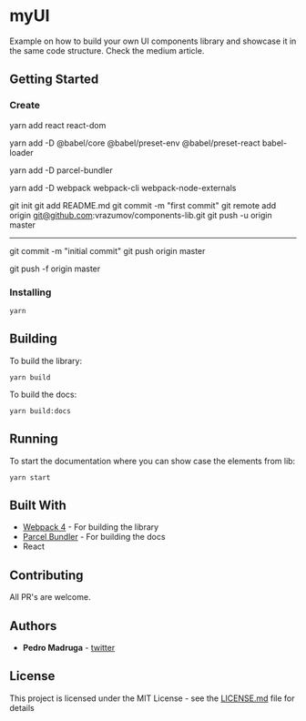 # myUI

Example on how to build your own UI components library and showcase it in the same code structure. Check the medium article.

## Getting Started

### Create

 yarn add react react-dom

 yarn add -D @babel/core @babel/preset-env @babel/preset-react babel-loader

 yarn add -D parcel-bundler
 
 yarn add -D webpack webpack-cli webpack-node-externals



git init
git add README.md
git commit -m "first commit"
git remote add origin git@github.com:vrazumov/components-lib.git
git push -u origin master

----------------

git commit -m "initial commit"
git push origin master


git push -f origin master


### Installing

```
yarn
```

## Building

To build the library:

`yarn build`

To build the docs:

`yarn build:docs`

## Running

To start the documentation where you can show case the elements from lib:

`yarn start`

## Built With

* [Webpack 4](https://webpack.js.org/) - For building the library
* [Parcel Bundler](https://parceljs.org/) - For building the docs
* React

## Contributing

All PR's are welcome.

## Authors

* **Pedro Madruga** - [twitter](https://twitter.com/thepedromadruga)

## License

This project is licensed under the MIT License - see the [LICENSE.md](LICENSE.md) file for details
